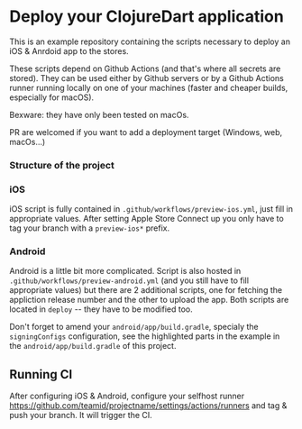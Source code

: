 # Deploy your ClojureDart application

This is an example repository containing the scripts necessary to deploy an iOS & Anrdoid app to the stores.

These scripts depend on Github Actions (and that's where all secrets are stored). They can be used either by Github servers or by a Github Actions runner running locally on one of your machines (faster and cheaper builds, especially for macOS). 

Bexware: they have only been tested on macOs.

PR are welcomed if you want to add a deployment target (Windows, web, macOs...)

### Structure of the project

### iOS

iOS script is fully contained in `.github/workflows/preview-ios.yml`, just fill in appropriate values.
After setting Apple Store Connect up you only have to tag your branch with a `preview-ios*` prefix.

### Android

Android is a little bit more complicated. Script is also hosted in `.github/workflows/preview-android.yml` (and you still have to fill appropriate values) but there are 2 additional scripts, one for fetching the appliction release number and the other to upload the app. Both scripts are located in `deploy` -- they have to be modified too.

Don't forget to amend your `android/app/build.gradle`, specialy the `signingConfigs` configuration, see the highlighted parts in the example in the `android/app/build.gradle` of this project.

## Running CI

After configuring iOS & Android, configure your selfhost runner https://github.com/teamid/projectname/settings/actions/runners and tag & push your branch. It will trigger the CI.
